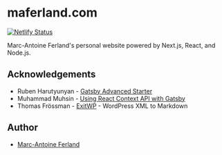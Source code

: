 # maferland.com

[![Netlify Status](https://api.netlify.com/api/v1/badges/26bd2060-10dd-425f-a388-80e12ba4ef8b/deploy-status)](https://app.netlify.com/sites/maferland/deploys)

Marc-Antoine Ferland's personal website powered by Next.js, React, and Node.js.

## Acknowledgements

- Ruben Harutyunyan - [Gatsby Advanced Starter](https://github.com/vagr9k/gatsby-advanced-starter/)
- Muhammad Muhsin - [Using React Context API with Gatsby](https://www.gatsbyjs.org/blog/2019-01-31-using-react-context-api-with-gatsby/)
- Thomas Frössman - [ExitWP](https://github.com/thomasf/exitwp) - WordPress XML to Markdown

## Author

- [Marc-Antoine Ferland](https://maferland.com)
